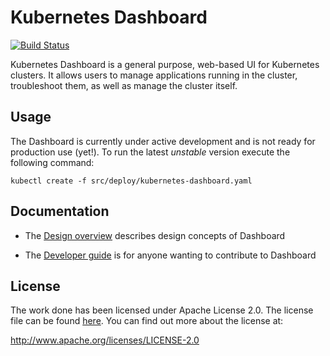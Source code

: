 # Kubernetes Dashboard
[![Build Status](https://travis-ci.org/kubernetes/dashboard.svg?branch=master)](https://travis-ci.org/kubernetes/dashboard)

Kubernetes Dashboard is a general purpose, web-based UI for Kubernetes clusters. It allows users to
manage applications running in the cluster, troubleshoot them, as well as manage the cluster
itself.

## Usage

The Dashboard is currently under active development and is not ready for production use (yet!). To run the latest _unstable_ version execute the following command:

``
kubectl create -f src/deploy/kubernetes-dashboard.yaml
``



## Documentation

* The [Design overview](docs/design/README.md) describes design concepts of Dashboard

* The [Developer guide](docs/devel/README.md) is for anyone wanting to contribute to Dashboard


## License

The work done has been licensed under Apache License 2.0. The license file can be found
[here](LICENSE). You can find out more about the license at:

http://www.apache.org/licenses/LICENSE-2.0
